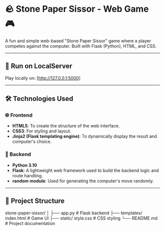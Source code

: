 # 🪨 Stone Paper Sissor - Web Game 🎮

A fun and simple web-based "Stone Paper Sissor" game where a player competes against the computer. Built with Flask (Python), HTML, and CSS.

---

## 🚀 Run on LocalServer

Play locally on: [http://127.0.0.1:5000]

---

## 🛠️ Technologies Used

### 🌐 Frontend

- **HTML5**: To create the structure of the web interface.
- **CSS3**: For styling and layout.
- **Jinja2 (Flask templating engine)**: To dynamically display the result and computer's choice.

### 🐍 Backend

- **Python 3.10**
- **Flask**: A lightweight web framework used to build the backend logic and route handling.
- **random module**: Used for generating the computer's move randomly.

---

## 📁 Project Structure

stone-paper-sissor/
│
├── app.py # Flask backend
├── templates/ index.html # Game UI
├── static/ style.css # CSS styling
└── README.md # Project documentation
